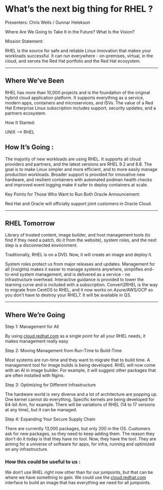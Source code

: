 # What’s the next big thing for RHEL ?

Presenters: Chris Wells / Gunnar Helekson

Where Are We Going to Take It in the Future? What Is the Vision?

Mission Statement:

RHEL is the source for safe and reliable Linux innovation that makes your workloads successful. It can run everywhere - on-premises, virtual, in the cloud, and serves the Red Hat portfolio and the Red Hat ecosystem.

---

## Where We’ve Been

RHEL has more than 10,000 projects and is the foundation of the original hybrid cloud application platform. It supports everything as a service, modern apps, containers and microservices, and ISVs. The value of a Red Hat Enterprise Linux subscription includes support, security updates, and a partners ecosystem.

How It Started:

UNIX —> RHEL

## How It’s Going :

The majority of new workloads are using RHEL. It supports all cloud providers and partners, and the latest versions are RHEL 9.2 and 8.8. The goal is to make Linux simpler and more efficient, and to more easily manage production workloads. Broader support is provided for innovative new hardware, and resilient containers with automated podman health checks and improved event logging make it safer to deploy containers at scale.

Key Points for Those Who Want to Run Both Oracle Announcement:

Red Hat and Oracle will officially support joint customers in Oracle Cloud.

---

## RHEL Tomorrow

Library of trusted content, image builder, and host management tools (to find if they need a patch, do it from the website), system roles, and the next step is a disconnected environment.

Traditionally, RHEL is on a DVD. Now, it will create an image and deploy it.

 System roles protect us from major releases and updates. Management for all (insights) makes it easier to manage systems anywhere, simplifies end-to-end system management, and is delivered as a service - no infrastructure overhead. Interactive guidance is provided to lower the learning curve and is included with a subscription. Convert2RHEL is the way to migrate from CentOS to RHEL, and it now works on Azure/AWS/GCP so you don't have to destroy your RHEL7. It will be available in Q3.

---

## Where We’re Going

Step 1: Management for All

By using [cloud.redhat.com](http://cloud.redhat.com) as a single point for all your RHEL needs, it makes management really easy

Step 2: Moving Management from Run-Time to Build-Time

Most systems are run-time and they want to migrate that to build time. A management tool for image builds is being developed. RHEL will now come with an AI in image builder. For example, it will suggest other packages that are often installed with Nginx.

Step 3: Optimizing for Different Infrastructure

The hardware world is very diverse and a lot of architecture are popping up. One kernel cannot do everything. Specific kernels are being developed for 64-bit Arm, for example. There will be variations of RHEL (14 to 17 versions at any time), but it can be managed.

Step 4: Expanding Your Secure Supply Chain

There are currently 13,000 packages, but only 200 in the OS. Customers ask for new packages, so they need to keep adding them. The reason they don't do it today is that they have no tool. Now, they have the tool. They are aiming for a universe of software for apps, for infra, running and optimized on any infrastructure.

### How this could be useful to us :

We don’t use RHEL right now other than for our jumpoints, but that can be where we have something to gain. We could use the [cloud.redhat.com](http://cloud.redhat.com) interface to build an image that has everything we need for all jumpoints.